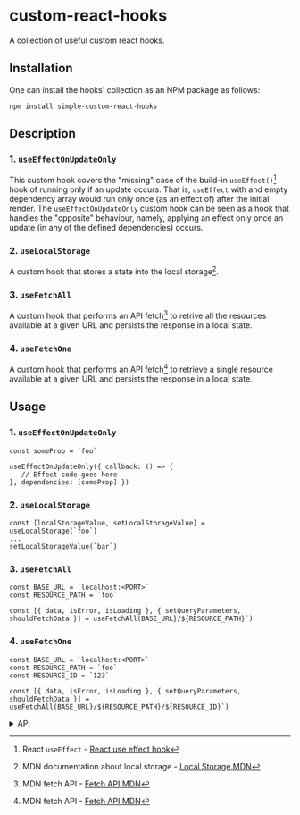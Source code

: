 # custom-react-hooks

A collection of useful custom react hooks.

## Installation

One can install the hooks' collection as an NPM package as follows:

```
npm install simple-custom-react-hooks
```

## Description

### 1. `useEffectOnUpdateOnly`

This custom hook covers the "missing" case of the build-in `useEffect()`[^1] hook of running only if an update occurs. That is, `useEffect` with and empty dependency array would run only once (as an effect of) after the initial render.
The `useEffectOnUpdateOnly` custom hook can be seen as a hook that handles the "opposite" behaviour, namely, applying an effect only once an update (in any of the defined dependencies) occurs.

### 2. `useLocalStorage`

A custom hook that stores a state into the local storage[^2].

### 3. `useFetchAll`

A custom hook that performs an API fetch[^3] to retrive all the resources available at a given URL and persists the response in a local state.

### 4. `useFetchOne`

A custom hook that performs an API fetch[^3] to retrieve a single resource available at a given URL and persists the response in a local state. 

## Usage

### 1. `useEffectOnUpdateOnly`

```
const someProp = `foo`

useEffectOnUpdateOnly({ callback: () => {
   // Effect code goes here
}, dependencies: [someProp] }) 
```

### 2. `useLocalStorage`

```
const [localStorageValue, setLocalStorageValue] = useLocalStorage(`foo`)
...
setLocalStorageValue(`bar`)
```

### 3. `useFetchAll`

```
const BASE_URL = `localhost:<PORT>`
const RESOURCE_PATH = `foo`

const [{ data, isError, isLoading }, { setQueryParameters, shouldFetchData }] = useFetchAll(BASE_URL}/${RESOURCE_PATH}`)
```
### 4. `useFetchOne`

```
const BASE_URL = `localhost:<PORT>`
const RESOURCE_PATH = `foo`
const RESOURCE_ID = `123`

const [{ data, isError, isLoading }, { setQueryParameters, shouldFetchData }] = useFetchAll(BASE_URL}/${RESOURCE_PATH}/${RESOURCE_ID}`)
```

<details>
  <summary>API</summary>
  
  ### 1. useEffectOnUpdateOnly
  
  In the following `objArg: Args<T>` is used to describe the object that is passed to the hook.

  ```js
  type = Args<T> = {
    dependencies: Array<T>
    callback: () => void
  }
  ```

  #### `objArg.dependencies`
  Type: `Array<T>`

  The array on which the effect depends.

  #### `objArg.callback`
  Type: `() => void`

  The effect/function executed after an update in the dependency array occurs.

  ### 2. `useLocalStorage`
  
  #### `key`
  Type: `string`

  The identifier to which the value that is stored corresponds to.

  ### 3. `useFetchAll`

  #### `uri`
  Type: `string`

  #### `queryParams`
  Type: `QueryParams`

  Default value: `{ limit: 100 }: QueryParams`

  ```js
    type QueryParams = {
      limit: number
      page?: number
      sort?: Sort
    }

    type Sort = {
      sortOrder: SortOrderEnum
      sortField: string
    }

    enum SortOrderEnum {
      asc = `ASC`,
      DESC = `DESC`
    }
  ```

  #### `initialData`
  Type: `Array<T>`

  Default value: `[]`

  ### 4. `useFetchOne`

  #### `uri`
  Type: `string`

  #### `id`
  Type: `string`

  #### `initialData`
  Type: `object`
</details>

[^1]: React `useEffect` - [React use effect hook](https://react.dev/reference/react/useEffect)
[^2]: MDN documentation about local storage - [Local Storage MDN](https://developer.mozilla.org/en-US/docs/Web/API/Window/localStorage)
[^3]: MDN fetch API - [Fetch API MDN](https://developer.mozilla.org/en-US/docs/Web/API/Fetch_API)
